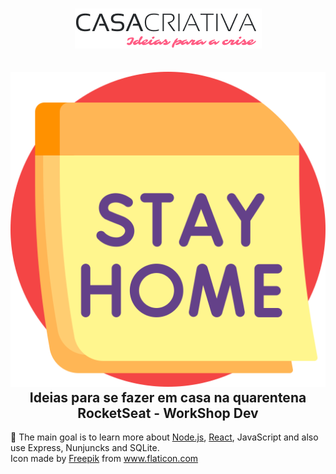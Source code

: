 <h1 align="center"><img src="public/WS Logo.png" alt="Casa Criativa Logo"/></h1>

<h2 align="center">
    <img src="public/stay_home.svg" alt="stay home"/><br>
    <b>Ideias para se fazer em casa na quarentena</b> <br> 
    RocketSeat - WorkShop Dev
</h2>

:dart: The main goal is to learn more about [Node.js][1], [React][2], JavaScript and also use Express, Nunjuncks and SQLite.
<br>
Icon made by 
<a href="https://www.flaticon.com/authors/freepik" title="Freepik">Freepik</a> from 
<a href="https://www.flaticon.com/" title="Flaticon"> www.flaticon.com</a>
    
[1]: https://nodejs.org/en/
[2]: https://reactjs.org/

